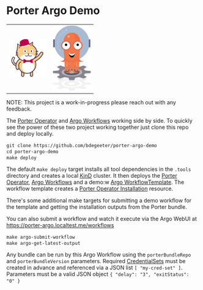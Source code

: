 # Porter Argo Demo

<div>
  <style>
    table {
      border-collapse: collapse;
    }

    td {
      border: none;
      padding: 10px;
    }
  </style>
  <table>
    <tr>
      <td>
        <img src="./docs/imgs/porter-logo.png" alt="Porter Logo" width="100">
      </td>
      <td>
        <img src="./docs/imgs/argo_workflows_logo.png" alt="Argo Workflows Logo" width="100">
      </td>
    </tr>
  </table>
</div>

NOTE: This project is a work-in-progress please reach out with any feedback.

The [Porter Operator](https://github.com/getporter/operator) 
and [Argo Workflows](https://github.com/argoproj/argo-workflows/) working side by side. To quickly 
see the power of these two project working together just clone this repo and
deploy locally.

```
git clone https://github.com/bdegeeter/porter-argo-demo
cd porter-argo-demo
make deploy
```

The default `make deploy` target installs all tool dependencies in the `.tools` directory
and creates a local [KinD](https://kind.sigs.k8s.io/) cluster. It then deploys 
the [Porter Operator](https://getporter.org/operator/),
[Argo Workflows](https://argoproj.github.io/argo-workflows/) and a demo:w
[Argo WorkflowTemplate](https://argoproj.github.io/argo-workflows/workflow-templates/).
The workflow template creates a [Porter Operator Installation](https://getporter.org/operator/file-formats/)
resource.

There's some additional make targets for submitting a demo workflow for the template and getting
the installation outputs from the Porter bundle.

You can also submit a workflow and watch it execute via the Argo WebUI at https://porter-argo.localtest.me/workflows

```
make argo-submit-workflow
make argo-get-latest-output
```

Any bundle can be run by this Argo Workflow using the `porterBundleRepo` and `porterBundleVersion` parameters.
Required [CredentialSets](https://getporter.org/operator/file-formats/#credentialset) must 
be created in advance and referenced via a JSON list `[ "my-cred-set" ]`. Parameters must 
be a valid JSON object `{ "delay": "3", "exitStatus": "0" }`